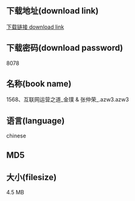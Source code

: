## 下载地址(download link)
[下载链接 download link](https://tutu365.netlify.app/?s=1568%E3%80%81%E4%BA%92%E8%81%94%E7%BD%91%E8%BF%90%E8%90%A5%E4%B9%8B%E9%81%93_%E9%87%91%E7%92%9E+%26+%E5%BC%A0%E4%BB%B2%E8%8D%A3_.azw3)

## 下载密码(download password)
8078

## 名称(book name)
1568、互联网运营之道_金璞 & 张仲荣_.azw3.azw3

## 语言(language)
chinese

## MD5


## 大小(filesize)
4.5 MB
